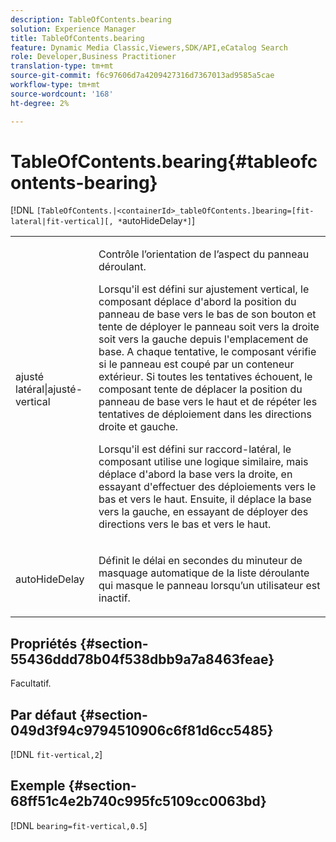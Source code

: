 ```yaml
---
description: TableOfContents.bearing
solution: Experience Manager
title: TableOfContents.bearing
feature: Dynamic Media Classic,Viewers,SDK/API,eCatalog Search
role: Developer,Business Practitioner
translation-type: tm+mt
source-git-commit: f6c97606d7a4209427316d7367013ad9585a5cae
workflow-type: tm+mt
source-wordcount: '168'
ht-degree: 2%

---
```



# TableOfContents.bearing{#tableofcontents-bearing}

[!DNL `[TableOfContents.|<containerId>_tableOfContents.]bearing=[fit-lateral|fit-vertical][, *`autoHideDelay`*]`]

<table id="table_5151E6EA076C4AAD8D952A09E1F17C44"> 
 <tbody> 
  <tr> 
   <td> <p> <span class="codeph"> ajusté latéral|ajusté-vertical</span> </p> </td> 
   <td> <p> Contrôle l’orientation de l’aspect du panneau déroulant. </p> <p>Lorsqu'il est défini sur <span class="codeph"> ajustement vertical</span>, le composant déplace d'abord la position du panneau de base vers le bas de son bouton et tente de déployer le panneau soit vers la droite soit vers la gauche depuis l'emplacement de base. A chaque tentative, le composant vérifie si le panneau est coupé par un conteneur extérieur. Si toutes les tentatives échouent, le composant tente de déplacer la position du panneau de base vers le haut et de répéter les tentatives de déploiement dans les directions droite et gauche. </p> <p>Lorsqu'il est défini sur <span class="codeph"> raccord-latéral</span>, le composant utilise une logique similaire, mais déplace d'abord la base vers la droite, en essayant d'effectuer des déploiements vers le bas et vers le haut. Ensuite, il déplace la base vers la gauche, en essayant de déployer des directions vers le bas et vers le haut. </p> </td> 
  </tr> 
  <tr> 
   <td> <p> <span class="codeph"><span class="varname"> autoHideDelay</span></span> </p> </td> 
   <td> <p> Définit le délai en secondes du minuteur de masquage automatique de la liste déroulante qui masque le panneau lorsqu’un utilisateur est inactif. </p> </td> 
  </tr> 
 </tbody> 
</table>

## Propriétés {#section-55436ddd78b04f538dbb9a7a8463feae}

Facultatif.

## Par défaut {#section-049d3f94c9794510906c6f81d6cc5485}

[!DNL `fit-vertical,2`]

## Exemple {#section-68ff51c4e2b740c995fc5109cc0063bd}

[!DNL `bearing=fit-vertical,0.5`]

